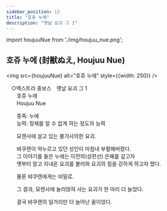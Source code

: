 ```yaml
---
sidebar_position: 13
title: "호쥬 누에"
description: "옛날 요괴 그 1"
---
```


import houjuuNue from './img/houjuu_nue.png';

## 호쥬 누에 (封獣ぬえ, Houjuu Nue)

<img src={houjuuNue} alt="호쥬 누에" style={{width: 250}} />

　○엑스트라 중보스　옛날 요괴 그 1  
　　호쥬 누에  
　　Houjuu Nue  

　　종족: 누에  
　　능력: 정체를 알 수 없게 하는 정도의 능력  

　　묘렌사에 살고 있는 불가사의한 요괴.  

　　뱌쿠렌이 억누르고 있던 성인이 마침내 부활해버렸다.  
　　그 이야기를 들은 누에는 이전의(성련선) 은혜를 갚고자  
　　옛부터 알고 지내온 요괴를 불러와 요괴의 힘을 강하게 하고자 했다.  

　　물론 뱌쿠렌에게는 비밀로.  

　　그 결과, 묘렌사에 눌러얹혀 사는 요괴가 한 마리 더 늘었다.  

　　결국 뱌쿠렌의 일거리만 더 늘어난 꼴이었다.  
